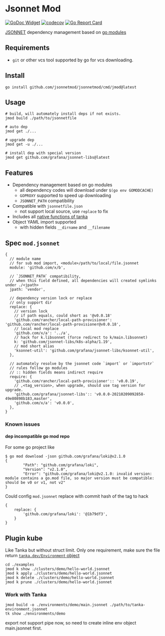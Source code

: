 # Jsonnet Mod

[![GoDoc Widget](https://godoc.org/github.com/jsonnetmod/jsonnetmod?status.svg)](https://godoc.org/github.com/jsonnetmod/jsonnetmod)
[![codecov](https://codecov.io/gh/octohelm/jsonnetmod/branch/master/graph/badge.svg)](https://codecov.io/gh/octohelm/jsonnetmod)
[![Go Report Card](https://goreportcard.com/badge/github.com/jsonnetmod/jsonnetmod)](https://goreportcard.com/report/github.com/jsonnetmod/jsonnetmod)

[JSONNET](https://jsonnet.org/) dependency management based on [go modules](https://golang.org/ref/mod)

## Requirements

* `git` or other vcs tool supported by go for vcs downloading.

## Install

```shell
go install github.com/jsonnetmod/jsonnetmod/cmd/jmod@latest
```

## Usage

```shell 
# build, will automately install deps if not exists. 
jmod build ./path/to/jsonnetfile

# auto dep
jmod get ./...

# upgrade dep
jmod get -u ./...

# install dep with special version
jmod get github.com/grafana/jsonnet-libs@latest
```

## Features

* Dependency management based on go modules
    * all dependency codes will download under `$(go env GOMODCACHE)`
    * `GOPROXY` supported to speed up downloading
    * `JSONNET_PATH` compatibility
* Compatible with `jsonnetfile.json`
    * not support local source, use `replace` to fix 
* Includes all [native functions of tanka](https://tanka.dev/jsonnet/native)
* Object YAML import supported
    * with hidden fields `__dirname` and `__filename`

## Spec `mod.jsonnet`

```jsonnet
{
  // module name
  // for sub mod import, <module>/path/to/local/file.jsonnet
  module: 'github.com/x/b',
  
  // `JSONNET_PATH` compatibility, 
  // when this field defined, all dependencies will created symlinks under ./<jpath>
  jpath: 'vendor',
  
  // dependency version lock or replace
  // only support dir
  replace: {
    // version lock
    // if path equals, could short as '@v0.0.18'
    'github.com/rancher/local-path-provisioner': 'github.com/rancher/local-path-provisioner@v0.0.18',
    // local mod replace
    'github.com/x/a': '../a',
    // hack for k.libsonnet (force redirect to k/main.libsonnet)
    k: 'github.com/jsonnet-libs/k8s-alpha/1.19',
    // mod short alias
    'ksonnet-util': 'github.com/grafana/jsonnet-libs/ksonnet-util',
  },
  
  // automately resolve by the jsonnet code `import` or `importstr`
  // rules follow go modules
  // :: hidden fields means indirect require
  require: {
    'github.com/rancher/local-path-provisioner':: 'v0.0.19',
    // ,<tag_version>, when upgrade, should use tag version for upgrade. 
    'github.com/grafana/jsonnet-libs':: 'v0.0.0-20210209092858-49e80898b183,master',
    'github.com/x/a': 'v0.0.0',
  },
}
```

### Known issues

#### dep incompatible go mod repo

For some go project like 

```
$ go mod download -json github.com/grafana/loki@v2.1.0
{
        "Path": "github.com/grafana/loki",
        "Version": "v2.1.0",
        "Error": "github.com/grafana/loki@v2.1.0: invalid version: module contains a go.mod file, so major version must be compatible: should be v0 or v1, not v2"
}
```

Could config `mod.jsonnet` replace with commit hash of the tag to hack

```jsonnet
{
    replace: {
        'github.com/grafana/loki': '@1b79df3',
    }
}
```

## Plugin kube

Like Tanka but without struct limit.
Only one requirement, make sure the file return [`tanka.dev/Environment` object](https://tanka.dev/inline-environments#converting-to-an-inline-environment)

```
cd ./examples
jmod k show ./clusters/demo/hello-world.jsonnet
jmod k apply ./clusters/demo/hello-world.jsonnet
jmod k delete ./clusters/demo/hello-world.jsonnet
jmod k prune ./clusters/demo/hello-world.jsonnet
```

### Work with Tanka

```
jmod build -o ./environments/demo/main.jsonnet ./path/to/tanka-environment.jsonnet
tk show ./environments/demo
```

export not support pipe now, so need to create inline env object main.jsonnet first.
